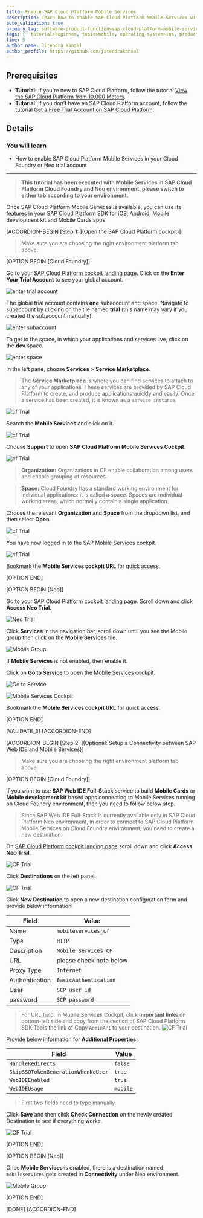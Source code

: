 ```yaml
---
title: Enable SAP Cloud Platform Mobile Services
description: Learn how to enable SAP Cloud Platform Mobile Services within a SAP Cloud Platform trial account and how to open the Mobile Services cockpit.
auto_validation: true
primary_tag: software-product-function>sap-cloud-platform-mobile-services
tags: [  tutorial>beginner, topic>mobile, operating-system>ios, products>sap-cloud-platform, products>sap-cloud-platform-for-the-cloud-foundry-environment, software-product-function>sap-cloud-platform-mobile-services, products>sap-cloud-platform-sdk-for-ios, products>sap-cloud-platform-sdk-for-android, products>sap-mobile-cards, products>mobile-development-kit-client]
time: 5
author_name: Jitendra Kansal
author_profile: https://github.com/jitendrakansal
---
```

## Prerequisites  
 - **Tutorial:** If you're new to SAP Cloud Platform, follow the tutorial [View the SAP Cloud Platform from 10,000 Meters](cp-explore-cloud-platform).
 - **Tutorial:** If you don't have an SAP Cloud Platform account, follow the tutorial [Get a Free Trial Account on SAP Cloud Platform](hcp-create-trial-account).


## Details
### You will learn  
- How to enable SAP Cloud Platform Mobile Services in your Cloud Foundry or Neo trial account

---

>**This tutorial has been executed with Mobile Services in SAP Cloud Platform Cloud Foundry and Neo environment, please switch to either tab according to your environment.**

Once SAP Cloud Platform Mobile Services is available, you can use its features in your SAP Cloud Platform SDK for iOS, Android, Mobile development kit and Mobile Cards apps.

[ACCORDION-BEGIN [Step 1: ](Open the SAP Cloud Platform cockpit)]

>Make sure you are choosing the right environment platform tab above.

[OPTION BEGIN [Cloud Foundry]]

Go to your [SAP Cloud Platform cockpit landing page](https://cockpit.hanatrial.ondemand.com). Click on the **Enter Your Trial Account** to see your global account.

![enter trial account](enter-trial.png)

The global trial account contains **one** subaccount and space. Navigate to subaccount by clicking on the tile named **trial** (this name may vary if you created the subaccount manually).

![enter subaccount](global-account.png)

To get to the space, in which your applications and services live, click on the **dev** space.

![enter space](sub-account.png)

In the left pane, choose **Services** > **Service Marketplace**.

>The **Service Marketplace** is where you can find services to attach to any of your applications. These services are provided by SAP Cloud Platform to create, and produce applications quickly and easily. Once a service has been created, it is known as a `service instance`.

![cf Trial](img_5.png)

Search the **Mobile Services** and click on it.

![cf Trial](img_6.png)

Choose **Support** to open **SAP Cloud Platform Mobile Services Cockpit**.

![cf Trial](img_7.png)

>**Organization:** Organizations in CF enable collaboration among users and enable grouping of resources.

>**Space:** Cloud Foundry has a standard working environment for individual applications: it is called a space. Spaces are individual working areas, which normally contain a single application.

Choose the relevant **Organization** and **Space** from the dropdown list, and then select **Open**.

![cf Trial](img_8.png)

You have now logged in to the SAP Mobile Services cockpit.

![cf Trial](img_9.png)

Bookmark the **Mobile Services cockpit URL** for quick access.

[OPTION END]

[OPTION BEGIN [Neo]]

Go to your [SAP Cloud Platform cockpit landing page](https://cockpit.hanatrial.ondemand.com). Scroll down and click **Access Neo Trial**.

![Neo Trial](neo-trial.png)

Click **Services** in the navigation bar, scroll down until you see the Mobile group then click on the **Mobile Services** tile.

![Mobile Group](mobile-group.png)

If **Mobile Services** is not enabled, then enable it.

Click on **Go to Service** to open the Mobile Services cockpit.

![Go to Service](go-to-service.png)

![Mobile Services Cockpit](management-cockpit.png)

Bookmark the **Mobile Services cockpit URL** for quick access.

[OPTION END]

[VALIDATE_3]
[ACCORDION-END]

[ACCORDION-BEGIN [Step 2: ](Optional: Setup a Connectivity between SAP Web IDE and Mobile Services)]

>Make sure you are choosing the right environment platform tab above.

[OPTION BEGIN [Cloud Foundry]]

If you want to use **SAP Web IDE Full-Stack** service to build **Mobile Cards** or **Mobile development kit** based apps connecting to Mobile Services running on Cloud Foundry environment, then you need to follow below step.

>Since SAP Web IDE Full-Stack is currently available only in SAP Cloud Platform Neo environment, in order to connect to SAP Cloud Platform Mobile Services on Cloud Foundry environment, you need to create a new destination.

On [SAP Cloud Platform cockpit landing page](https://cockpit.hanatrial.ondemand.com) scroll down and click **Access Neo Trial**.

![CF Trial](neo-trial.png)

Click **Destinations** on the left panel.

![CF Trial](destination.png)

Click **New Destination** to open a new destination configuration form and provide below information:

| Field | Value |
|----|----|
Name           | `mobileservices_cf`
Type           | `HTTP`
Description    | `Mobile Services CF`
URL            | please check note below
Proxy Type     | `Internet`
Authentication | `BasicAuthentication`
User | `SCP user id`
password | `SCP password`

>For URL field, in Mobile Services Cockpit, click **Important links** on bottom-left side and copy from the section of SAP Cloud Platform SDK Tools the link of Copy `AdminAPI` to your destination.
>![CF Trial](img_1.1.png)

Provide below information for **Additional Properties**:

| Field | Value |
|----|----|
`HandleRedirects`  | `false`
`SkipSSOTokenGenerationWhenNoUser`  | `true`
`WebIDEEnabled`  | `true`
`WebIDEUsage`  | `mobile`

>First two fields need to type manually.

Click **Save** and then click **Check Connection** on the newly created Destination to see if everything works.

![CF Trial](check_ms-cf-dest.png)

[OPTION END]

[OPTION BEGIN [Neo]]

Once **Mobile Services** is enabled, there is a destination named `mobileservices` gets created in **Connectivity** under Neo environment.

![Mobile Group](img_10.png)

[OPTION END]

[DONE]
[ACCORDION-END]
